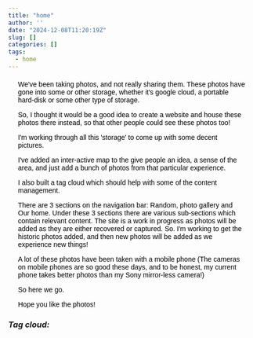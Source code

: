 ```yaml
---
title: "home"
author: ''
date: "2024-12-08T11:20:19Z"
slug: []
categories: []
tags: 
  - home
---
```


<link rel="stylesheet" href="styles.css" />

<style>
.main {
    color: black;
    font-family: Arial, sans-serif;
    margin: 20px;
}
</style>

<body>

<div class="main">
    <p>
        We've been taking photos, and not really sharing them. These photos have gone into some or other storage, whether it's google cloud, a portable hard-disk or some other type of storage.
    </p>
    <p>
        So, I thought it would be a good idea to create a website and house these photos there instead, so that other people could see these photos too!
    </p>     
    <p>
        I'm working through all this 'storage' to come up with some decent pictures.
    </p>
    <p>
        I've added an inter-active map to the give people an idea, a sense of the area, and just add a bunch of photos from that particular experience.
    </p>
    <p>
        I also built a tag cloud which should help with some of the content management.
    </p>
    <p>
        There are 3 sections on the navigation bar:
         Random, photo gallery and Our home. 
         Under these 3 sections there are various sub-sections which contain relevant content. The site is a work in progress as photos will be added as they are either recovered or captured. So. I'm working to get the historic photos added, and then new photos will be added as we experience new things!
    </p>
    <p>
        A lot of these photos have been taken with a mobile phone (The cameras on mobile phones are so good these days, and to be honest, my current phone takes better photos than my Sony mirror-less camera!)
    </p>
    <p>
        So here we go.
    </p>
    <p>
        Hope you like the photos!
    </p>
</div>

<h3><b><i>Tag cloud:</i></b></h3>
</body>
</html>




